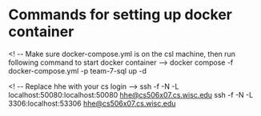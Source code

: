 # Commands for setting up docker container
<! -- Make sure docker-compose.yml is on the csl machine, then run following command to start docker container -->
docker compose -f docker-compose.yml -p team-7-sql up -d

<! -- Replace hhe with your cs login -->
ssh -f -N -L localhost:50080:localhost:50080 hhe@cs506x07.cs.wisc.edu
ssh -f -N -L 3306:localhost:53306 hhe@cs506x07.cs.wisc.edu
